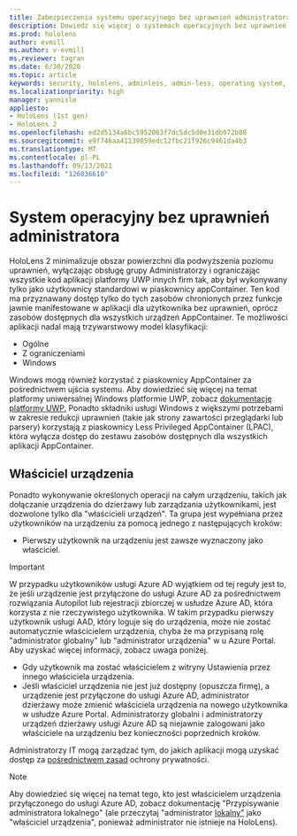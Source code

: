 ```yaml
---
title: Zabezpieczenia systemu operacyjnego bez uprawnień administratora
description: Dowiedz się więcej o systemach operacyjnych bez uprawnień administratora, właścicielach urządzeń i zabezpieczeniach na HoloLens rzeczywistości mieszanej.
ms.prod: hololens
author: evmill
ms.author: v-evmill
ms.reviewer: tagran
ms.date: 6/30/2020
ms.topic: article
keywords: security, hololens, adminless, admin-less, operating system, admin-less operating system, admin os, admin-less os, hololens 2, hololens2 security,
ms.localizationpriority: high
manager: yannisle
appliesto:
- HoloLens (1st gen)
- HoloLens 2
ms.openlocfilehash: ed2d5134a6bc5952063f7dc5dc5d0e31db972b08
ms.sourcegitcommit: e9f746aa41139859edc12fbc21f926c9461da4b3
ms.translationtype: MT
ms.contentlocale: pl-PL
ms.lasthandoff: 09/13/2021
ms.locfileid: "126036610"
---
```

# <a name="admin-less-operating-system"></a>System operacyjny bez uprawnień administratora

HoloLens 2 minimalizuje obszar powierzchni dla podwyższenia poziomu uprawnień, wyłączając obsługę grupy Administratorzy i ograniczając wszystkie kod aplikacji platformy UWP innych firm tak, aby był wykonywany tylko jako użytkownicy standardowi w piaskownicy appContainer. Ten kod ma przyznawany dostęp tylko do tych zasobów chronionych przez funkcje jawnie manifestowane w aplikacji dla użytkownika bez uprawnień, oprócz zasobów dostępnych dla wszystkich urządzeń AppContainer.
Te możliwości aplikacji nadal mają trzywarstwowy model klasyfikacji:
  * Ogólne
  * Z ograniczeniami
  * Windows

Windows mogą również korzystać z piaskownicy AppContainer za pośrednictwem ujścia systemu. Aby dowiedzieć się więcej na temat platformy uniwersalnej Windows platformie UWP, zobacz [dokumentację platformy UWP.](/windows/uwp/) Ponadto składniki usługi Windows z większymi potrzebami w zakresie redukcji uprawnień (takie jak strony zawartości przeglądarki lub parsery) korzystają z piaskownicy Less Privileged AppContainer (LPAC), która wyłącza dostęp do zestawu zasobów dostępnych dla wszystkich aplikacji AppContainer.

## <a name="device-owner"></a>Właściciel urządzenia

Ponadto wykonywanie określonych operacji na całym urządzeniu, takich jak dołączanie urządzenia do dzierżawy lub zarządzania użytkownikami, jest dozwolone tylko dla "właścicieli urządzeń". Ta grupa jest wypełniana przez użytkowników na urządzeniu za pomocą jednego z następujących kroków:
  * Pierwszy użytkownik na urządzeniu jest zawsze wyznaczony jako właściciel. 
> [!IMPORTANT]
>W przypadku użytkowników usługi Azure AD wyjątkiem od tej reguły jest to, że jeśli urządzenie jest przyłączone do usługi Azure AD za pośrednictwem rozwiązania Autopilot lub rejestracji zbiorczej w usłudze Azure AD, która korzysta z nie rzeczywistego użytkownika. W takim przypadku pierwszy użytkownik usługi AAD, który loguje się do urządzenia, może nie zostać automatycznie właścicielem urządzenia, chyba że ma przypisaną rolę "administrator globalny" lub "administrator urządzenia" w u Azure Portal. Aby uzyskać więcej informacji, zobacz uwaga poniżej.  

  * Gdy użytkownik ma zostać właścicielem z witryny Ustawienia przez innego właściciela urządzenia.
  * Jeśli właściciel urządzenia nie jest już dostępny (opuszcza firmę), a urządzenie jest przyłączone do usługi Azure AD, administrator dzierżawy może zmienić właściciela urządzenia na nowego użytkownika w usłudze Azure Portal. Administratorzy globalni i administratorzy urządzeń dzierżawy usługi Azure AD są niejawnie zalogowani jako właściciele na urządzeniu bez konieczności poprzednich kroków.  

 Administratorzy IT mogą zarządzać tym, do jakich aplikacji mogą uzyskać dostęp za [pośrednictwem zasad](/windows/client-management/mdm/policy-csp-privacy) ochrony prywatności. 

> [!NOTE]
> Aby dowiedzieć się więcej na temat tego, kto jest właścicielem urządzenia przyłączonego do usługi Azure AD, zobacz dokumentację "Przypisywanie administratora lokalnego" (ale przeczytaj "administrator [lokalny"](/azure/active-directory/devices/assign-local-admin) jako "właściciel urządzenia", ponieważ administrator nie istnieje na HoloLens).